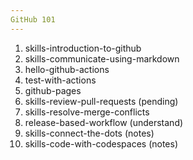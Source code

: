 ```yaml
---
GitHub 101
---
```


1. skills-introduction-to-github
2. skills-communicate-using-markdown
3. hello-github-actions
4. test-with-actions
5. github-pages
6. skills-review-pull-requests (pending)
7. skills-resolve-merge-conflicts
8. release-based-workflow (understand)
9. skills-connect-the-dots (notes)
10. skills-code-with-codespaces (notes)
